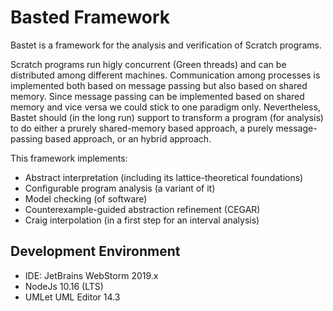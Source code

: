 # Basted Framework

Bastet is a framework for the analysis and verification of Scratch programs.

Scratch programs run higly concurrent (Green threads) and can be distributed 
among different machines. Communication among processes is implemented both based 
on message passing but also based on shared memory. Since message passing can
be implemented based on shared memory and vice versa we could stick
to one paradigm only. Nevertheless, Bastet should (in the long run) support
to transform a program (for analysis) to do either a prurely shared-memory
based approach, a purely message-passing based approach, or an hybrid approach.

This framework implements:
- Abstract interpretation (including its lattice-theoretical foundations)
- Configurable program analysis (a variant of it)
- Model checking (of software)
- Counterexample-guided abstraction refinement (CEGAR)
- Craig interpolation (in a first step for an interval analysis)

## Development Environment

- IDE: JetBrains WebStorm 2019.x
- NodeJs 10.16 (LTS)
- UMLet UML Editor 14.3
